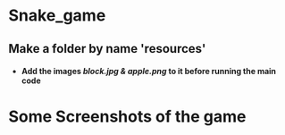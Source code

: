 # Snake_game
## Make a folder by name 'resources'
- #### Add the images **_block.jpg & apple.png_** to it before running the main code


# Some Screenshots of the game
